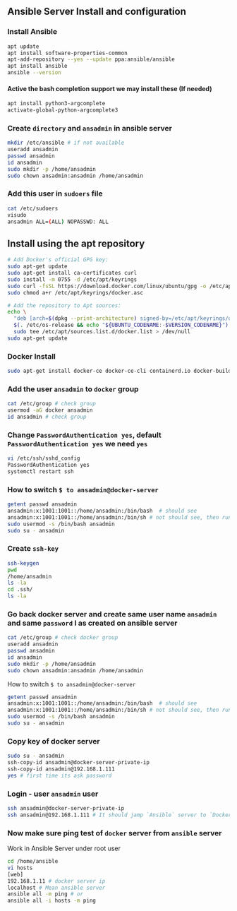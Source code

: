 ## Ansible Server Install and configuration

### Install Ansible

```bash
apt update
apt install software-properties-common
apt-add-repository --yes --update ppa:ansible/ansible
apt install ansible
ansible --version
```

#### Active the bash completion support we may install these (If needed)

```bash
apt install python3-argcomplete
activate-global-python-argcomplete3
```

### Create `directory` and `ansadmin` in ansible server

```bash
mkdir /etc/ansible # if not available
useradd ansadmin
passwd ansadmin
id ansadmin
sudo mkdir -p /home/ansadmin
sudo chown ansadmin:ansadmin /home/ansadmin
```

### Add this user in `sudoers` file

```bash
cat /etc/sudoers
visudo
ansadmin ALL=(ALL) NOPASSWD: ALL
```

## Install using the apt repository

```bash
# Add Docker's official GPG key:
sudo apt-get update
sudo apt-get install ca-certificates curl
sudo install -m 0755 -d /etc/apt/keyrings
sudo curl -fsSL https://download.docker.com/linux/ubuntu/gpg -o /etc/apt/keyrings/docker.asc
sudo chmod a+r /etc/apt/keyrings/docker.asc

# Add the repository to Apt sources:
echo \
  "deb [arch=$(dpkg --print-architecture) signed-by=/etc/apt/keyrings/docker.asc] https://download.docker.com/linux/ubuntu \
  $(. /etc/os-release && echo "${UBUNTU_CODENAME:-$VERSION_CODENAME}") stable" | \
  sudo tee /etc/apt/sources.list.d/docker.list > /dev/null
sudo apt-get update
```

### Docker Install

```bash
sudo apt-get install docker-ce docker-ce-cli containerd.io docker-buildx-plugin docker-compose-plugin
```

### Add the user `ansadmin` to `docker` group

```bash
cat /etc/group # check group
usermod -aG docker ansadmin
id ansadmin # check group
```

### Change `PasswordAuthentication yes`, default `PasswordAuthentication yes` we need `yes`

```bash
vi /etc/ssh/sshd_config
PasswordAuthentication yes
systemctl restart ssh
```

### How to switch `$ to ansadmin@docker-server`

```bash
getent passwd ansadmin
ansadmin:x:1001:1001::/home/ansadmin:/bin/bash  # should see
ansadmin:x:1001:1001::/home/ansadmin:/bin/sh # not should see, then run
sudo usermod -s /bin/bash ansadmin
sudo su - ansadmin
```

### Create `ssh-key`

```bash
ssh-keygen
pwd
/home/ansadmin
ls -la
cd .ssh/
ls -la
```

### Go back docker server and create same user name `ansadmin` and same `password` I as created on ansible server

```bash
cat /etc/group # check docker group
useradd ansadmin
passwd ansadmin
id ansadmin
sudo mkdir -p /home/ansadmin
sudo chown ansadmin:ansadmin /home/ansadmin
```

How to switch `$ to ansadmin@docker-server`

```bash
getent passwd ansadmin
ansadmin:x:1001:1001::/home/ansadmin:/bin/bash  # should see
ansadmin:x:1001:1001::/home/ansadmin:/bin/sh # not should see, then run
sudo usermod -s /bin/bash ansadmin
sudo su - ansadmin
```

### Copy key of docker server

```bash
sudo su - ansadmin
ssh-copy-id ansadmin@docker-server-private-ip
ssh-copy-id ansadmin@192.168.1.111
yes # first time its ask password
```

### Login - user `ansadmin` user

```bash
ssh ansadmin@docker-server-private-ip
ssh ansadmin@192.168.1.111 # It should jamp `Ansible` server to `Docker`
```

### Now make sure ping test of `docker` server from `ansible` server

Work in Ansible Server under root user

```bash
cd /home/ansible
vi hosts
[web]
192.168.1.11 # docker server ip
localhost # Mean ansible server
ansible all -m ping # or
ansible all -i hosts -m ping
```
